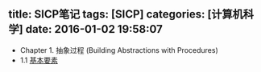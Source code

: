 title: SICP笔记
tags: [SICP]
categories: [计算机科学]
date: 2016-01-02 19:58:07
---

 - Chapter 1. 抽象过程 (Building Abstractions with Procedures)
  - 1.1 [基本要素][chapter_1_The_Elements_of_Programming]


[chapter_1_The_Elements_of_Programming]:http://www.yuyanping.com/SICP/chapter_1_The_Elements_of_Programming